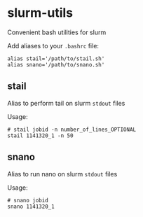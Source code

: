 # slurm-utils
Convenient bash utilities for slurm

Add aliases to your `.bashrc` file:
```
alias stail='/path/to/stail.sh'
alias snano='/path/to/snano.sh'
```

## stail
Alias to perform tail on slurm `stdout` files

Usage:
```
# stail jobid -n number_of_lines_OPTIONAL
stail 1141320_1 -n 50
```

## snano
Alias to run nano on slurm `stdout` files

Usage:
```
# snano jobid
snano 1141320_1
```
